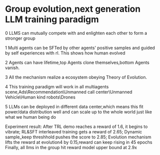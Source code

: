 # Group evolution,next generation LLM training paradigm

0 LLMS can mutually compete with and enlighten each other to form a stronger group

1 Multi agents can be SFTed by other agents' positive samples and guided by self experiences with rl. This shows how human evolved

2 Agents can have lifetime,top Agents clone themselves,bottom Agents vanish.

3 All the mechanism realize a ecosystem obeying Theory of Evolution.

4 This training paradigm will work in all multiagents scene,Ads\Recommendation\Unmanned call center\Unmanned Vehicle\Human kind robots\Drones

5 LLMs can be deployed in different data center,which means this fit power/data distribution well and can scale up to the whole world just like what we human being do

Experiment result:
After TRL demo reaches a reward of 1.6, it begins to vibrate;
RL&SFT interleaved training gets a reward of 2.65;
Dynamic sample_keep threshhold pushes the score to 2.85;
Evolution mechanism lifts the reward at evolution4 by 0.15,reward can keep rising in 45 epochs
Finally, all llms in the group hit reward model upper bound at 2.9x
